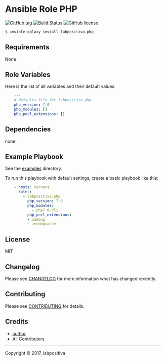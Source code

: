 # Ansible Role PHP

[![GitHub tag](https://img.shields.io/github/tag/labpositiva/ansible-role-php.svg?maxAge=2592000)](https://github.com/labpositiva/ansible-role-php)
[![Build Status](https://travis-ci.org/labpositiva/anisble-role-php.svg)](https://travis-ci.org/labpositiva/anisble-role-php)
[![GitHub license](https://img.shields.io/github/license/mashape/apistatus.svg?style=flat-square)](LICENSE)


```bash
$ ansible-galaxy install labpositiva.php

```
Requirements
------------

None



## Role Variables

Here is the list of all variables and their default values:

```yaml
    ---
    # defaults file for labpositiva.php
    php_version: 7.0
    php_modules: []
    php_pecl_extensions: []
```

## Dependencies

none

## Example Playbook

See the [examples](./examples/) directory.

To run this playbook with default settings, create a basic playbook like this:

```yaml
    - hosts: servers
      roles:
        - labpositiva.php
          php_version: 7.0
          php_modules:
            - php7.0-cli
          php_pecl_extensions:
          - xdebug
          - zendopcache
```

## License

MIT

## Changelog

Please see [CHANGELOG](CHANGELOG.md) for more information what has changed recently.

## Contributing

Please see [CONTRIBUTING](CONTRIBUTING.md) for details.

## Credits

- [author][link-author]
- [All Contributors][link-contributors]


---
Copyright © 2017, labpositiva

[link-author]: https://github.com/luismayta
[link-contributors]: contributors